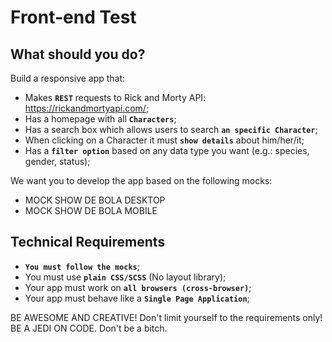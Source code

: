 # Front-end Test

## What should you do?

Build a responsive app that:
* Makes **`REST`** requests to Rick and Morty API: https://rickandmortyapi.com/;
* Has a homepage with all **`Characters`**;
* Has a search box which allows users to search **`an specific Character`**;
* When clicking on a Character it must **`show details`** about him/her/it;
* Has a **`filter option`** based on any data type you want (e.g.: species, gender, status);
    
We want you to develop the app based on the following mocks: 
- MOCK SHOW DE BOLA DESKTOP
- MOCK SHOW DE BOLA MOBILE

## Technical Requirements

- **`You must follow the mocks`**;
- You must use **`plain CSS/SCSS`** (No layout library);
- Your app must work on **`all browsers (cross-browser)`**;
- Your app must behave like a **`Single Page Application`**;

BE AWESOME AND CREATIVE! Don't limit yourself  to the requirements only! BE A JEDI ON CODE. Don't be a bitch.
